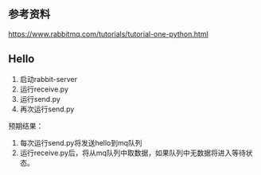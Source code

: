 ## 参考资料
https://www.rabbitmq.com/tutorials/tutorial-one-python.html

## Hello
1. 启动rabbit-server
2. 运行receive.py
3. 运行send.py
4. 再次运行send.py

预期结果：
1. 每次运行send.py将发送hello到mq队列
2. 运行receive.py后，将从mq队列中取数据，如果队列中无数据将进入等待状态。
